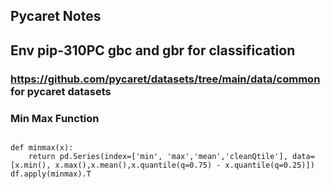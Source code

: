 



## Pycaret Notes
## Env pip-310PC  gbc and gbr for classification

### https://github.com/pycaret/datasets/tree/main/data/common for pycaret datasets

### Min Max Function

```

def minmax(x):
    return pd.Series(index=['min', 'max','mean','cleanQtile'], data=[x.min(), x.max(),x.mean(),x.quantile(q=0.75) - x.quantile(q=0.25)])
df.apply(minmax).T

```